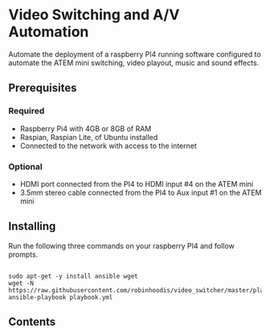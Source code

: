 # Video Switching and A/V Automation

Automate the deployment of a raspberry PI4 running software configured to automate the ATEM mini switching, video playout, music and sound effects.  

## Prerequisites

### Required

- Raspberry Pi4 with 4GB or 8GB of RAM
- Raspian, Raspian Lite, of Ubuntu installed
- Connected to the network with access to the internet

### Optional

- HDMI port connected from the PI4 to HDMI input #4 on the ATEM mini
- 3.5mm stereo cable connected from the PI4 to Aux input #1 on the ATEM mini

## Installing

Run the following three commands on your raspberry PI4 and follow prompts.
 
```console

sudo apt-get -y install ansible wget
wget -N https://raw.githubusercontent.com/robinhoodis/video_switcher/master/playbook.yml
ansible-playbook playbook.yml

```

## Contents




<script src="https://utteranc.es/client.js" repo="robinhoodis/video_switcher" issue-term="pathname" theme="github-light" crossorigin="anonymous" async></script>

